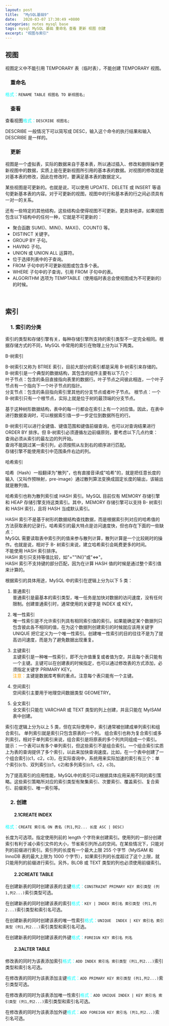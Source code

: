```yaml
---
layout: post
title:  "MySQL基础9"
date:   2020-03-07 17:30:49 +0800
categories: notes mysql base
tags: mysql MySQL 基础 重命名 查看 更新 视图 创建
excerpt: "视图与索引"
---
```


## 视图

视图定义中不能引用 TEMPORARY 表（临时表），不能创建 TEMPORARY 视图。

### &emsp;重命名

<span style="color:aqua">格式：</span>`RENAME TABLE 视图名 TO 新视图名;`

### &emsp;查看

查看视图<span style="color:aqua">格式：</span>`DESCRIBE 视图名;`

DESCRIBE 一般情况下可以简写成 DESC，输入这个命令的执行结果和输入 DESCRIBE 是一样的。

### &emsp;更新

视图是一个虚拟表，实际的数据来自于基本表，所以通过插入、修改和删除操作更新视图中的数据，实质上是在更新视图所引用的基本表的数据。对视图的修改就是对基本表的修改，因此在修改时，要满足基本表的数据定义。

某些视图是可更新的。也就是说，可以使用 UPDATE、DELETE 或 INSERT 等语句更新基本表的内容。对于可更新的视图，视图中的行和基本表的行之间必须具有一对一的关系。

还有一些特定的其他结构，这些结构会使得视图不可更新。更具体地讲，如果视图包含以下结构中的任何一种，它就是不可更新的：

+ 聚合函数 SUM()、MIN()、MAX()、COUNT() 等。
+ DISTINCT 关键字。
+ GROUP BY 子句。
+ HAVING 子句。
+ UNION 或 UNION ALL 运算符。
+ 位于选择列表中的子查询。
+ FROM 子句中的不可更新视图或包含多个表。
+ WHERE 子句中的子查询，引用 FROM 子句中的表。
+ ALGORITHM 选项为 TEMPTABLE（使用临时表总会使视图成为不可更新的）的时候。

&emsp;

## 索引

### &emsp;1. 索引的分类

索引的类型和存储引擎有关，每种存储引擎所支持的索引类型不一定完全相同。根据存储方式的不同，MySQL 中常用的索引在物理上分为以下两类。

B-树索引

B-树索引又称为 BTREE 索引，目前大部分的索引都是采用 B-树索引来存储的。B-树索引是一个典型的数据结构，其包含的组件主要有以下几个：  
叶子节点：包含的条目直接指向表里的数据行。叶子节点之间彼此相连，一个叶子节点有一个指向下一个叶子节点的指针。  
分支节点：包含的条目指向索引里其他的分支节点或者叶子节点。
根节点：一个 B-树索引只有一个根节点，实际上就是位于树的最顶端的分支节点。

基于这种树形数据结构，表中的每一行都会在索引上有一个对应值。因此，在表中进行数据查询时，可以根据索引值一步一步定位到数据所在的行。

B-树索引可以进行全键值、键值范围和键值前缀查询，也可以对查询结果进行 ORDER BY 排序。但 B-树索引必须遵循左边前缀原则，要考虑以下几点约束：  
查询必须从索引的最左边的列开始。  
查询不能跳过某一索引列，必须按照从左到右的顺序进行匹配。  
存储引擎不能使用索引中范围条件右边的列。  

哈希索引

哈希（Hash）一般翻译为"散列"，也有直接音译成"哈希"的，就是把任意长度的输入（又叫作预映射，pre-image）通过散列算法变换成固定长度的输出，该输出就是散列值。

哈希索引也称为散列索引或 HASH 索引。MySQL 目前仅有 MEMORY 存储引擎和 HEAP 存储引擎支持这类索引。其中，MEMORY 存储引擎可以支持 B- 树索引和 HASH 索引，且将 HASH 当成默认索引。

HASH 索引不是基于树形的数据结构查找数据，而是根据索引列对应的哈希值的方法获取表的记录行。哈希索引的最大特点是访问速度快，但也存在下面的一些缺点：  
MySQL 需要读取表中索引列的值来参与散列计算，散列计算是一个比较耗时的操作。也就是说，相对于 B- 树索引来说，建立哈希索引会耗费更多的时间。  
不能使用 HASH 索引排序。  
HASH 索引只支持等值比较，如"=""IN()"或"<=>"。  
HASH 索引不支持键的部分匹配，因为在计算 HASH 值的时候是通过整个索引值来计算的。

根据索引的具体用途，MySQL 中的索引在逻辑上分为以下 5 类：

1) 普通索引  
普通索引是最基本的索引类型，唯一任务是加快对数据的访问速度，没有任何限制。创建普通索引时，通常使用的关键字是 INDEX 或 KEY。  

2) 唯一性索引  
唯一性索引是不允许索引列具有相同索引值的索引。如果能确定某个数据列只包含彼此各不相同的值，在为这个数据列创建索引的时候就应该用关键字 UNIQUE 把它定义为一个唯一性索引。创建唯一性索引的目的往往不是为了提高访问速度，而是为了避免数据出现重复。  

3) 主键索引  
主键索引是一种唯一性索引，即不允许值重复或者值为空，并且每个表只能有一个主键。主键可以在创建表的时候指定，也可以通过修改表的方式添加，必须指定关键字 PRIMARY KEY。  
<span style="color:orange">注意：</span>主键是数据库考察的重点。注意每个表只能有一个主键。  

4) 空间索引  
空间索引主要用于地理空间数据类型 GEOMETRY。  

5) 全文索引  
全文索引只能在 VARCHAR 或 TEXT 类型的列上创建，并且只能在 MyISAM 表中创建。

索引在逻辑上分为以上 5 类，但在实际使用中，索引通常被创建成单列索引和组合索引。
单列索引就是索引只包含原表的一个列。
组合索引也称为复合索引或多列索引，相对于单列索引来说，组合索引是将原表的多个列共同组成一个索引。
提示：一个表可以有多个单列索引，但这些索引不是组合索引。一个组合索引实质上为表的查询提供了多个索引，以此来加快查询速度。比如，在一个表中创建了一个组合索引(c1，c2，c3)，在实际查询中，系统用来实际加速的索引有三个：单个索引(c1)、双列索引(c1，c2)和多列索引(c1，c2，c3)。

为了提高索引的应用性能，MySQL中的索引可以根据具体应用采用不同的索引策略。这些索引策略所对应的索引类型有聚集索引、次要索引、覆盖索引、复合索引、前缀索引、唯一索引等。

### &emsp;2. 创建

#### &emsp;&emsp;2.1CREATE INDEX

<span style="color:aqua">格式：</span>`CREATE 索引名 ON 表名 (列1,列2... 长度 ASC | DESC)`

长度为可选项。指定使用列前的 length 个字符来创建索引。使用列的一部分创建索引有利于减小索引文件的大小，节省索引列所占的空间。在某些情况下，只能对列的前缀进行索引。索引列的长度有一个最大上限 255 个字节（MyISAM 和 InnoDB 表的最大上限为 1000 个字节），如果索引列的长度超过了这个上限，就只能用列的前缀进行索引。另外，BLOB 或 TEXT 类型的列也必须使用前缀索引。

#### &emsp;&emsp;2.2CREATE TABLE

在创建新表的同时创建该表的主键<span style="color:aqua">格式：</span>`CONSTRAINT PRIMARY KEY 索引类型 (列1,列2...)`索引类型可选。

在创建新表的同时创建该表的索引<span style="color:aqua">格式：</span>`KEY | INDEX 索引名 索引类型 (列1,列2...)`索引类型和索引名可选。

在创建新表的同时创建该表的唯一性索引<span style="color:aqua">格式：</span>`UNIQUE  INDEX | KEY 索引名 索引类型 (列1,列2...)`索引类型和索引名可选。

在创建新表的同时创建该表的外键<span style="color:aqua">格式：</span>`FOREIGN KEY 索引名 列名`

#### &emsp;&emsp;2.3ALTER TABLE

修改表的同时为该表添加索引<span style="color:aqua">格式：</span>`ADD INDEX 索引名 索引类型 (列1,列2...)`索引类型和索引名可选。

在修改表的同时为该表添加主键<span style="color:aqua">格式：</span>`ADD PRIMARY KEY 索引类型 (列1,列2...)`索引类型可选。

在修改表的同时为该表添加唯一性索引<span style="color:aqua">格式：</span>`ADD UNIQUE INDEX | KEY 索引名 索引类型 (列1,列2...)`索引类型和索引名可选。

在修改表的同时为该表添加外键<span style="color:aqua">格式：</span>`ADD FOREIGN KEY 索引名 (列1,列2...)`索引名可选。
